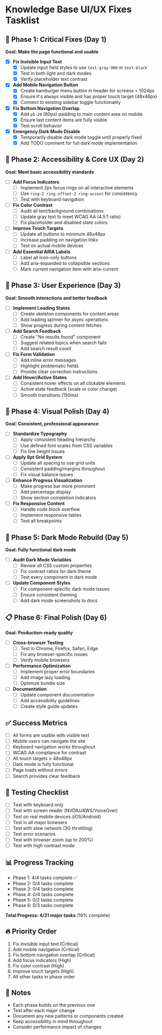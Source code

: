 # Knowledge Base UI/UX Fixes Tasklist

## 🚨 Phase 1: Critical Fixes (Day 1)
**Goal: Make the page functional and usable**

- [x] **Fix Invisible Input Text**
  - [x] Update input field styles to use `text-gray-900` or `text-black`
  - [x] Test in both light and dark modes
  - [x] Verify placeholder text contrast

- [x] **Add Mobile Navigation Button**
  - [x] Create hamburger menu button in header for screens < 1024px
  - [x] Ensure it's always visible and has proper touch target (48x48px)
  - [x] Connect to existing sidebar toggle functionality

- [x] **Fix Bottom Navigation Overlap**
  - [x] Add `pb-20` (80px) padding to main content area on mobile
  - [x] Ensure last content items are fully visible
  - [x] Test scroll behavior

- [x] **Emergency Dark Mode Disable**
  - [x] Temporarily disable dark mode toggle until properly fixed
  - [x] Add TODO comment for full dark mode implementation

## 🎯 Phase 2: Accessibility & Core UX (Day 2)
**Goal: Meet basic accessibility standards**

- [ ] **Add Focus Indicators**
  - [ ] Implement 2px focus rings on all interactive elements
  - [ ] Use `ring-2 ring-offset-2 ring-accent` for consistency
  - [ ] Test with keyboard navigation

- [ ] **Fix Color Contrast**
  - [ ] Audit all text/background combinations
  - [ ] Update gray text to meet WCAG AA (4.5:1 ratio)
  - [ ] Fix placeholder and disabled state colors

- [ ] **Improve Touch Targets**
  - [ ] Update all buttons to minimum 48x48px
  - [ ] Increase padding on navigation links
  - [ ] Test on actual mobile devices

- [ ] **Add Essential ARIA Labels**
  - [ ] Label all icon-only buttons
  - [ ] Add aria-expanded to collapsible sections
  - [ ] Mark current navigation item with aria-current

## 💪 Phase 3: User Experience (Day 3)
**Goal: Smooth interactions and better feedback**

- [ ] **Implement Loading States**
  - [ ] Create skeleton components for content areas
  - [ ] Add loading spinner for async operations
  - [ ] Show progress during content fetches

- [ ] **Add Search Feedback**
  - [ ] Create "No results found" component
  - [ ] Suggest related topics when search fails
  - [ ] Add search result count

- [ ] **Fix Form Validation**
  - [ ] Add inline error messages
  - [ ] Highlight problematic fields
  - [ ] Provide clear correction instructions

- [ ] **Add Hover/Active States**
  - [ ] Consistent hover effects on all clickable elements
  - [ ] Active state feedback (scale or color change)
  - [ ] Smooth transitions (150ms)

## 🎨 Phase 4: Visual Polish (Day 4)
**Goal: Consistent, professional appearance**

- [ ] **Standardize Typography**
  - [ ] Apply consistent heading hierarchy
  - [ ] Use defined font scales from CSS variables
  - [ ] Fix line height issues

- [ ] **Apply 8pt Grid System**
  - [ ] Update all spacing to use grid units
  - [ ] Consistent padding/margins throughout
  - [ ] Fix visual balance issues

- [ ] **Enhance Progress Visualization**
  - [ ] Make progress bar more prominent
  - [ ] Add percentage display
  - [ ] Show section completion indicators

- [ ] **Fix Responsive Content**
  - [ ] Handle code block overflow
  - [ ] Implement responsive tables
  - [ ] Test all breakpoints

## 🔧 Phase 5: Dark Mode Rebuild (Day 5)
**Goal: Fully functional dark mode**

- [ ] **Audit Dark Mode Variables**
  - [ ] Review all CSS custom properties
  - [ ] Fix contrast ratios for dark theme
  - [ ] Test every component in dark mode

- [ ] **Update Component Styles**
  - [ ] Fix component-specific dark mode issues
  - [ ] Ensure consistent theming
  - [ ] Add dark mode screenshots to docs

## 📋 Phase 6: Final Polish (Day 6)
**Goal: Production-ready quality**

- [ ] **Cross-browser Testing**
  - [ ] Test in Chrome, Firefox, Safari, Edge
  - [ ] Fix any browser-specific issues
  - [ ] Verify mobile browsers

- [ ] **Performance Optimization**
  - [ ] Implement proper error boundaries
  - [ ] Add image lazy loading
  - [ ] Optimize bundle size

- [ ] **Documentation**
  - [ ] Update component documentation
  - [ ] Add accessibility guidelines
  - [ ] Create style guide updates

## ✅ Success Metrics
- [ ] All forms are usable with visible text
- [ ] Mobile users can navigate the site
- [ ] Keyboard navigation works throughout
- [ ] WCAG AA compliance for contrast
- [ ] All touch targets ≥ 48x48px
- [ ] Dark mode is fully functional
- [ ] Page loads without errors
- [ ] Search provides clear feedback

## 🧪 Testing Checklist
- [ ] Test with keyboard only
- [ ] Test with screen reader (NVDA/JAWS/VoiceOver)
- [ ] Test on real mobile devices (iOS/Android)
- [ ] Test in all major browsers
- [ ] Test with slow network (3G throttling)
- [ ] Test error scenarios
- [ ] Test with browser zoom (up to 200%)
- [ ] Test with high contrast mode

## 📊 Progress Tracking
- Phase 1: 4/4 tasks complete ✅
- Phase 2: 0/4 tasks complete
- Phase 3: 0/4 tasks complete
- Phase 4: 0/4 tasks complete
- Phase 5: 0/2 tasks complete
- Phase 6: 0/3 tasks complete

**Total Progress: 4/21 major tasks** (19% complete)

## 🔥 Priority Order
1. Fix invisible input text (Critical)
2. Add mobile navigation (Critical)
3. Fix bottom navigation overlap (Critical)
4. Add focus indicators (High)
5. Fix color contrast (High)
6. Improve touch targets (High)
7. All other tasks in phase order

## 📝 Notes
- Each phase builds on the previous one
- Test after each major change
- Document any new patterns or components created
- Keep accessibility in mind throughout
- Consider performance impact of changes